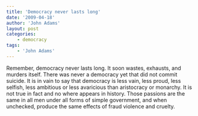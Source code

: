 ```yaml
---
title: 'Democracy never lasts long'
date: '2009-04-18'
author: 'John Adams'
layout: post
categories:
    - democracy
tags:
    - 'John Adams'
---
```


Remember, democracy never lasts long. It soon wastes, exhausts, and murders itself. There was never a democracy yet that did not commit suicide. It is in vain to say that democracy is less vain, less proud, less selfish, less ambitious or less avaricious than aristocracy or monarchy. It is not true in fact and no where appears in history. Those passions are the same in all men under all forms of simple government, and when unchecked, produce the same effects of fraud violence and cruelty.
